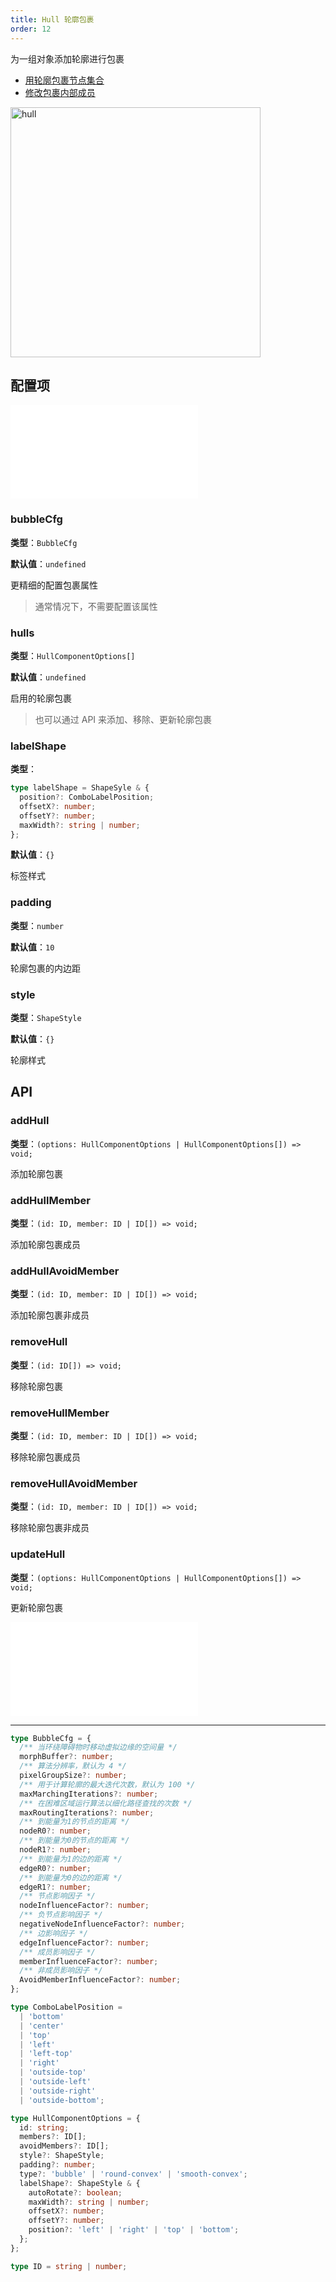 ```yaml
---
title: Hull 轮廓包裹
order: 12
---
```


为一组对象添加轮廓进行包裹

- [用轮廓包裹节点集合](/examples/tool/hull/#hull)
- [修改包裹内部成员](/examples/tool/hull/#changeMembers)

<img alt="hull" src="https://mdn.alipayobjects.com/huamei_qa8qxu/afts/img/A*GVnERKlGhNgAAAAAAAAAAAAADmJ7AQ/original" height='400'/>

## 配置项

<embed src="../../common/IPluginBaseConfig.zh.md"></embed>

### bubbleCfg

**类型**：`BubbleCfg`

**默认值**：`undefined`

更精细的配置包裹属性

> 通常情况下，不需要配置该属性

### hulls

**类型**：`HullComponentOptions[]`

**默认值**：`undefined`

启用的轮廓包裹

> 也可以通过 API 来添加、移除、更新轮廓包裹

### labelShape

**类型**：

```ts
type labelShape = ShapeSyle & {
  position?: ComboLabelPosition;
  offsetX?: number;
  offsetY?: number;
  maxWidth?: string | number;
};
```

**默认值**：`{}`

标签样式

### padding

**类型**：`number`

**默认值**：`10`

轮廓包裹的内边距

### style

**类型**：`ShapeStyle`

**默认值**：`{}`

轮廓样式

## API

### addHull

**类型**：`(options: HullComponentOptions | HullComponentOptions[]) => void;`

添加轮廓包裹

### addHullMember

**类型**：`(id: ID, member: ID | ID[]) => void;`

添加轮廓包裹成员

### addHullAvoidMember

**类型**：`(id: ID, member: ID | ID[]) => void;`

添加轮廓包裹非成员

### removeHull

**类型**：`(id: ID[]) => void;`

移除轮廓包裹

### removeHullMember

**类型**：`(id: ID, member: ID | ID[]) => void;`

移除轮廓包裹成员

### removeHullAvoidMember

**类型**：`(id: ID, member: ID | ID[]) => void;`

移除轮廓包裹非成员

### updateHull

**类型**：`(options: HullComponentOptions | HullComponentOptions[]) => void;`

更新轮廓包裹

<embed src="../../common/PluginAPIDestroy.zh.md"></embed>

---

```ts
type BubbleCfg = {
  /** 当环绕障碍物时移动虚拟边缘的空间量 */
  morphBuffer?: number;
  /** 算法分辨率，默认为 4 */
  pixelGroupSize?: number;
  /** 用于计算轮廓的最大迭代次数，默认为 100 */
  maxMarchingIterations?: number;
  /** 在困难区域运行算法以细化路径查找的次数 */
  maxRoutingIterations?: number;
  /** 到能量为1的节点的距离 */
  nodeR0?: number;
  /** 到能量为0的节点的距离 */
  nodeR1?: number;
  /** 到能量为1的边的距离 */
  edgeR0?: number;
  /** 到能量为0的边的距离 */
  edgeR1?: number;
  /** 节点影响因子 */
  nodeInfluenceFactor?: number;
  /** 负节点影响因子 */
  negativeNodeInfluenceFactor?: number;
  /** 边影响因子 */
  edgeInfluenceFactor?: number;
  /** 成员影响因子 */
  memberInfluenceFactor?: number;
  /** 非成员影响因子 */
  AvoidMemberInfluenceFactor?: number;
};

type ComboLabelPosition =
  | 'bottom'
  | 'center'
  | 'top'
  | 'left'
  | 'left-top'
  | 'right'
  | 'outside-top'
  | 'outside-left'
  | 'outside-right'
  | 'outside-bottom';

type HullComponentOptions = {
  id: string;
  members?: ID[];
  avoidMembers?: ID[];
  style?: ShapeStyle;
  padding?: number;
  type?: 'bubble' | 'round-convex' | 'smooth-convex';
  labelShape?: ShapeStyle & {
    autoRotate?: boolean;
    maxWidth?: string | number;
    offsetX?: number;
    offsetY?: number;
    position?: 'left' | 'right' | 'top' | 'bottom';
  };
};

type ID = string | number;
```
